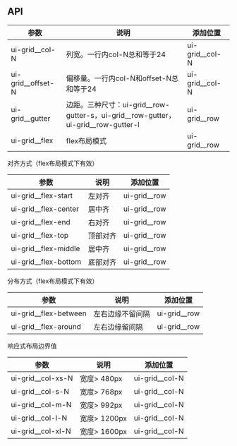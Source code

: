 ## API

| 参数     | 说明           | 添加位置     |
|----------|----------------|----------|
| ui-grid__col-N    | 列宽。一行内col-N总和等于24 | ui-grid__col-N  |
| ui-grid__offset-N    | 偏移量。一行内col-N和offset-N总和等于24 | ui-grid__col-N  |
| ui-grid__gutter    | 边距。三种尺寸：ui-grid__row-gutter-s，ui-grid__row-gutter，ui-grid__row-gutter-l | ui-grid__row  |
| ui-grid__flex    | flex布局模式 | ui-grid__row  |

对齐方式（flex布局模式下有效）

| 参数     | 说明           | 添加位置     |
|----------|----------------|----------|
| ui-grid__flex-start    | 左对齐 | ui-grid__row  |
| ui-grid__flex-center    | 居中齐 | ui-grid__row  |
| ui-grid__flex-end    | 右对齐 | ui-grid__row  |
| ui-grid__flex-top    | 顶部对齐 | ui-grid__row  |
| ui-grid__flex-middle    | 居中齐 | ui-grid__row  |
| ui-grid__flex-bottom    | 底部对齐 | ui-grid__row  |

分布方式（flex布局模式下有效）

| 参数     | 说明           | 添加位置     |
|----------|----------------|----------|
| ui-grid__flex-between    | 左右边缘不留间隔 | ui-grid__row  |
| ui-grid__flex-around    | 左右边缘留间隔 | ui-grid__row  |

响应式布局边界值

| 参数     | 说明           | 添加位置     |
|----------|----------------|----------|
| ui-grid__col-xs-N    | 宽度> 480px | ui-grid__col-N  |
| ui-grid__col-s-N    | 宽度> 768px | ui-grid__col-N  |
| ui-grid__col-m-N    | 宽度> 992px | ui-grid__col-N  |
| ui-grid__col-l-N    | 宽度> 1200px | ui-grid__col-N  |
| ui-grid__col-xl-N    | 宽度> 1600px | ui-grid__col-N  |